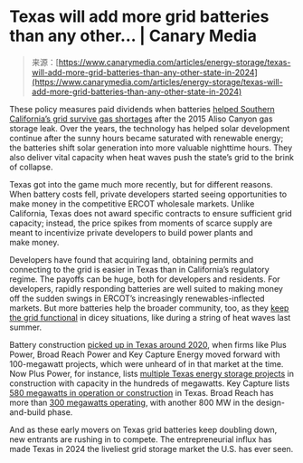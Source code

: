<!--yml
category: 未分类
date: 2024-05-27 14:35:53
-->

# Texas will add more grid batteries than any other… | Canary Media

> 来源：[https://www.canarymedia.com/articles/energy-storage/texas-will-add-more-grid-batteries-than-any-other-state-in-2024](https://www.canarymedia.com/articles/energy-storage/texas-will-add-more-grid-batteries-than-any-other-state-in-2024)

These policy measures paid dividends when batteries [helped Southern California’s grid survive gas shortages](https://www.theguardian.com/sustainable-business/2017/sep/15/californias-big-battery-experiment-a-turning-point-for-energy-storage) after the 2015 Aliso Canyon gas storage leak. Over the years, the technology has helped solar development continue after the sunny hours became saturated with renewable energy; the batteries shift solar generation into more valuable nighttime hours. They also deliver vital capacity when heat waves push the state’s grid to the brink of collapse.

Texas got into the game much more recently, but for different reasons. When battery costs fell, private developers started seeing opportunities to make money in the competitive ERCOT wholesale markets. Unlike California, Texas does not award specific contracts to ensure sufficient grid capacity; instead, the price spikes from moments of scarce supply are meant to incentivize private developers to build power plants and make money.

Developers have found that acquiring land, obtaining permits and connecting to the grid is easier in Texas than in California’s regulatory regime. The payoffs can be huge, both for developers and residents. For developers, rapidly responding batteries are well suited to making money off the sudden swings in ERCOT’s increasingly renewables-inflected markets. But more batteries help the broader community, too, as they [keep the grid functional](https://www.canarymedia.com/articles/energy-storage/grid-batteries-have-never-been-more-abundant-or-more-useful) in dicey situations, like during a string of heat waves last summer.

Battery construction [picked up in Texas around 2020](https://www.greentechmedia.com/articles/read/broad-reach-power-starts-building-biggest-batteries-in-texas), when firms like Plus Power, Broad Reach Power and Key Capture Energy moved forward with 100-megawatt projects, which were unheard of in that market at the time. Now Plus Power, for instance, lists [multiple Texas energy storage projects](https://www.pluspower.com/projects/) in construction with capacity in the hundreds of megawatts. Key Capture lists [580 megawatts in operation or construction](https://keycaptureenergy.com/projects/) in Texas. Broad Reach has more than [300 megawatts operating](https://broadreachpower.com/projects/texas/), with another 800 MW in the design-and-build phase.

And as these early movers on Texas grid batteries keep doubling down, new entrants are rushing in to compete. The entrepreneurial influx has made Texas in 2024 the liveliest grid storage market the U.S. has ever seen.